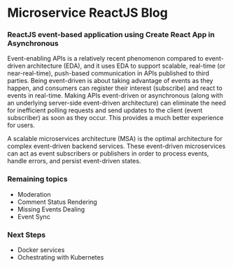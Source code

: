 # Microservice ReactJS Blog
### ReactJS event-based application using Create React App in Asynchronous

Event-enabling APIs is a relatively recent phenomenon compared to event-driven architecture (EDA), 
and it uses EDA to support scalable, real-time (or near-real-time), push-based communication in APIs published to third parties. 
Being event-driven is about taking advantage of events as they happen, and consumers can register their interest (subscribe) 
and react to events in real-time. Making APIs event-driven or asynchronous (along with an underlying server-side event-driven architecture) 
can eliminate the need for inefficient polling requests and send updates to the client (event subscriber) as soon as they occur. 
This provides a much better experience for users.

A scalable microservices architecture (MSA) is the optimal architecture for complex event-driven backend services. 
These event-driven microservices can act as event subscribers or publishers in order to process events, handle errors, 
and persist event-driven states.

### Remaining topics
- Moderation
- Comment Status Rendering
- Missing Events Dealing
- Event Sync

### Next Steps
- Docker services
- Ochestrating with Kubernetes
